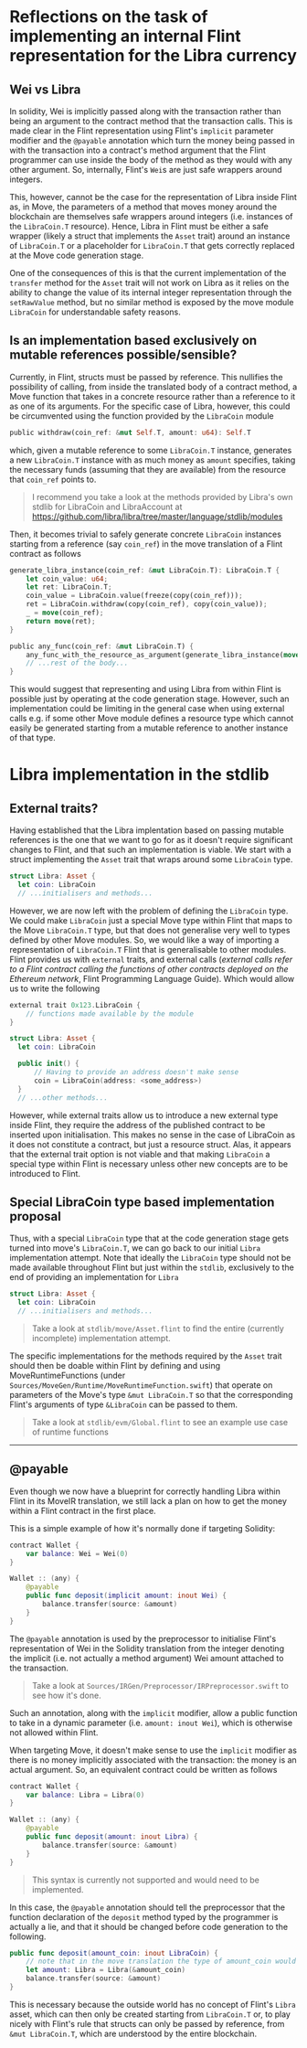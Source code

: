 # Reflections on the task of implementing an internal Flint representation for the Libra currency

## Wei vs Libra
In solidity, Wei is implicitly passed along with the transaction rather than being an argument to the contract method that the transaction calls. This is made clear in the Flint representation using Flint's `implicit`  parameter modifier and the `@payable` annotation which turn the money being passed in with the transaction into a contract's method argument that the Flint programmer can use inside the body of the method as they would with any other argument. So, internally, Flint's `Wei`s are just safe wrappers around integers.

This, however, cannot be the case for the representation of Libra inside Flint as, in Move, the parameters of a method that moves money around the blockchain are themselves safe wrappers around integers (i.e. instances of the `LibraCoin.T` resource). Hence, Libra in Flint must be either a safe wrapper (likely a struct that implements the `Asset` trait) around an instance of `LibraCoin.T` or a placeholder for `LibraCoin.T` that gets correctly replaced at the Move code generation stage. 

One of the consequences of this is that the current implementation of the `transfer` method for the `Asset` trait will not work on Libra as it relies on the ability to change the value of its internal integer representation through the `setRawValue` method, but no similar method is exposed by the move module `LibraCoin` for understandable safety reasons.

## Is an implementation based exclusively on mutable references possible/sensible?
Currently, in Flint, structs must be passed by reference. This nullifies the possibility of calling, from inside the translated body of a contract method, a Move function that takes in a concrete resource rather than a reference to it as one of its arguments. For the specific case of Libra, however, this could be circumvented using the function provided by the `LibraCoin` module 
```rust
public withdraw(coin_ref: &mut Self.T, amount: u64): Self.T
```
which, given a mutable reference to some `LibraCoin.T` instance, generates a new `LibraCoin.T` instance with as much money as `amount` specifies, taking the necessary funds (assuming that they are available) from the resource that `coin_ref` points to. 
> I recommend you take a look at the methods provided by Libra's own stdlib for LibraCoin and LibraAccount at https://github.com/libra/libra/tree/master/language/stdlib/modules

Then, it becomes trivial to safely generate concrete `LibraCoin` instances starting from a reference (say `coin_ref`) in the move translation of a Flint contract as follows 

```rust
generate_libra_instance(coin_ref: &mut LibraCoin.T): LibraCoin.T {
    let coin_value: u64;
    let ret: LibraCoin.T;
    coin_value = LibraCoin.value(freeze(copy(coin_ref)));
    ret = LibraCoin.withdraw(copy(coin_ref), copy(coin_value));
    _ = move(coin_ref);
    return move(ret);
}

public any_func(coin_ref: &mut LibraCoin.T) {
    any_func_with_the_resource_as_argument(generate_libra_instance(move(coin_ref)));
    // ...rest of the body...
}
```
This would suggest that representing and using Libra from within Flint is possible just by operating at the code generation stage. However, such an implementation could be limiting in the general case when using external calls e.g. if some other Move module defines a resource type which cannot easily be generated starting from a mutable reference to another instance of that type.

# Libra implementation in the stdlib
## External traits?
Having established that the Libra implentation based on passing mutable references is the one that we want to go for as it doesn't require significant changes to Flint, and that such an implementation is viable. We start with a struct implementing the `Asset` trait that wraps around some `LibraCoin` type.

```swift
struct Libra: Asset {
  let coin: LibraCoin
  // ...initialisers and methods...
```
However, we are now left with the problem of defining the `LibraCoin` type. We could make `LibraCoin` just a special Move type within Flint that maps to the Move `LibraCoin.T` type, but that does not generalise very well to types defined by other Move modules. So, we would like a way of importing a representation of `LibraCoin.T` Flint that is generalisable to other modules. Flint provides us with `external` traits, and external calls (*external calls refer to a Flint contract calling the functions of other contracts deployed on the Ethereum network*, Flint Programming Language Guide). Which would allow us to write the following
```swift
external trait 0x123.LibraCoin {
    // functions made available by the module
}

struct Libra: Asset {
  let coin: LibraCoin

  public init() {
      // Having to provide an address doesn't make sense
      coin = LibraCoin(address: <some_address>) 
  }
  // ...other methods...
```
However, while external traits allow us to introduce a new external type inside Flint, they require the address of the published contract to be inserted upon initialisation. This makes no sense in the case of LibraCoin as it does not constitute a contract, but just a resource struct. Alas, it appears that the external trait option is not viable and that making `LibraCoin` a special type within Flint is necessary unless other new concepts are to be introduced to Flint.


## Special LibraCoin type based implementation proposal
Thus, with a special `LibraCoin` type that at the code generation stage gets turned into move's `LibraCoin.T`, we can go back to our initial `Libra` implementation attempt. Note that ideally the `LibraCoin` type should not be made available throughout Flint but just within the `stdlib`, exclusively to the end of providing an implementation for `Libra`
```swift
struct Libra: Asset {
  let coin: LibraCoin
  // ...initialisers and methods...
```
> Take a look at `stdlib/move/Asset.flint` to find the entire (currently incomplete) implementation attempt.

The specific implementations for the methods required by the `Asset` trait should then be doable within Flint by defining and using MoveRuntimeFunctions (under `Sources/MoveGen/Runtime/MoveRuntimeFunction.swift`) that operate on parameters of the Move's type `&mut LibraCoin.T` so that the corresponding Flint's arguments of type `&LibraCoin` can be passed to them.
> Take a look at `stdlib/evm/Global.flint` to see an example use case of runtime functions 

---
## @payable
Even though we now have a blueprint for correctly handling Libra within Flint in its MoveIR translation, we still lack a plan on how to get the money within a Flint contract in the first place.

This is a simple example of how it's normally done if targeting Solidity: 
```swift
contract Wallet {
    var balance: Wei = Wei(0)
}

Wallet :: (any) {
    @payable
    public func deposit(implicit amount: inout Wei) {
        balance.transfer(source: &amount)
    }
}
```
The `@payable` annotation is used by the preprocessor to initialise Flint's representation of Wei in the Solidity translation from the integer denoting the implicit (i.e. not actually a method argument) Wei amount attached to the transaction. 
> Take a look at `Sources/IRGen/Preprocessor/IRPreprocessor.swift` to see how it's done.

Such an annotation, along with the `implicit` modifier, allow a public function to take in a dynamic parameter (i.e. `amount: inout Wei`), which is otherwise not allowed within Flint.

When targeting Move, it doesn't make sense to use the `implicit` modifier as there is no money implicitly associated with the transaction: the money is an actual argument. So, an equivalent contract could be written as follows

```swift
contract Wallet {
    var balance: Libra = Libra(0)
}

Wallet :: (any) {
    @payable
    public func deposit(amount: inout Libra) {
        balance.transfer(source: &amount)
    }
}
```
> This syntax is currently not supported and would need to be implemented.

In this case, the `@payable` annotation should tell the preprocessor that the function declaration of the `deposit` method typed by the programmer is actually a lie, and that it should be changed before code generation to the following.

```swift
public func deposit(amount_coin: inout LibraCoin) {
    // note that in the move translation the type of amount_coin would be &mut LibraCoin.T
    let amount: Libra = Libra(&amount_coin)
    balance.transfer(source: &amount)
}
```
This is necessary because the outside world has no concept of Flint's `Libra` asset, which can then only be created starting from `LibraCoin.T` or, to play nicely with Flint's rule that structs can only be passed by reference, from `&mut LibraCoin.T`, which are understood by the entire blockchain.